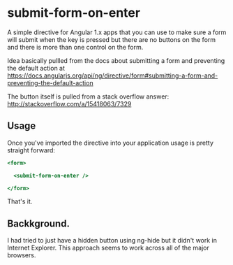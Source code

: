 # submit-form-on-enter
A simple directive for Angular 1.x apps that you can use to make sure a form will
submit when the <enter> key is pressed but there are no buttons on the form
and there is more than one control on the form.

Idea basically pullled from the docs about submitting a form and preventing the default action at
https://docs.angularjs.org/api/ng/directive/form#submitting-a-form-and-preventing-the-default-action

The button itself is pulled from a stack overflow answer:
http://stackoverflow.com/a/15418063/7329


## Usage

Once you've imported the directive into your application usage is pretty straight
forward:

```htm
<form>

  <submit-form-on-enter />

</form>
```

That's it.

## Backkground.
I had tried to just have a hidden button using ng-hide but it didn't work in Internet
Explorer. This approach seems to work across all of the major browsers.
